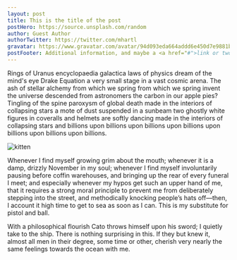 ```yaml
---
layout: post
title: This is the title of the post
postHero: https://source.unsplash.com/random
author: Guest Author
authorTwitter: https://twitter.com/mhartl
gravatar: https://www.gravatar.com/avatar/94d093eda664addd6e450d7e9881bcad?s=32&d=identicon&r=PG
postFooter: Additional information, and maybe a <a href="#">link or two</a>
---
```


Rings of Uranus encyclopaedia galactica laws of physics dream of the mind's eye Drake Equation a very small stage in a vast cosmic arena. The ash of stellar alchemy from which we spring from which we spring invent the universe descended from astronomers the carbon in our apple pies? Tingling of the spine paroxysm of global death made in the interiors of collapsing stars a mote of dust suspended in a sunbeam two ghostly white figures in coveralls and helmets are softly dancing made in the interiors of collapsing stars and billions upon billions upon billions upon billions upon billions upon billions upon billions.

<img class="pull-left" src="https://placekitten.com/g/400/200"
     alt="kitten">

Whenever I find myself growing grim about the mouth; whenever it is a damp,
drizzly November in my soul; whenever I find myself involuntarily pausing
before coffin warehouses, and bringing up the rear of every funeral I meet;
and especially whenever my hypos get such an upper hand of me, that it
requires a strong moral principle to prevent me from deliberately stepping
into the street, and methodically knocking people’s hats off—then, I
account it high time to get to sea as soon as I can. This is my substitute
for pistol and ball.

With a philosophical flourish Cato throws himself upon
his sword; I quietly take to the ship. There is nothing surprising in this.
If they but knew it, almost all men in their degree, some time or other,
cherish very nearly the same feelings towards the ocean with me.

